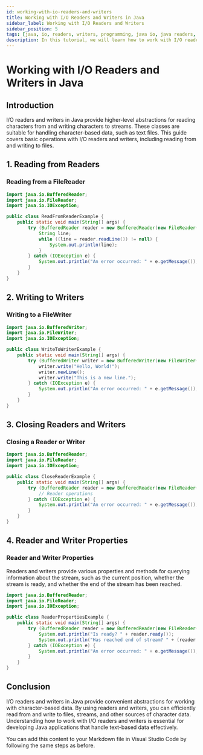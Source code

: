 ```yaml
---
id: working-with-io-readers-and-writers
title: Working with I/O Readers and Writers in Java
sidebar_label: Working with I/O Readers and Writers
sidebar_position: 5
tags: [java, io, readers, writers, programming, java io, java readers, java writers]
description: In this tutorial, we will learn how to work with I/O readers and writers in Java. We will learn what I/O readers and writers are, how to create and use them, and how to read from and write to files using readers and writers.
---
```


# Working with I/O Readers and Writers in Java

## Introduction

I/O readers and writers in Java provide higher-level abstractions for reading characters from and writing characters to streams. These classes are suitable for handling character-based data, such as text files. This guide covers basic operations with I/O readers and writers, including reading from and writing to files.

## 1. Reading from Readers

### Reading from a FileReader

```java
import java.io.BufferedReader;
import java.io.FileReader;
import java.io.IOException;

public class ReadFromReaderExample {
    public static void main(String[] args) {
        try (BufferedReader reader = new BufferedReader(new FileReader("input.txt"))) {
            String line;
            while ((line = reader.readLine()) != null) {
                System.out.println(line);
            }
        } catch (IOException e) {
            System.out.println("An error occurred: " + e.getMessage());
        }
    }
}
```

## 2. Writing to Writers

### Writing to a FileWriter

```java
import java.io.BufferedWriter;
import java.io.FileWriter;
import java.io.IOException;

public class WriteToWriterExample {
    public static void main(String[] args) {
        try (BufferedWriter writer = new BufferedWriter(new FileWriter("output.txt"))) {
            writer.write("Hello, World!");
            writer.newLine();
            writer.write("This is a new line.");
        } catch (IOException e) {
            System.out.println("An error occurred: " + e.getMessage());
        }
    }
}
```

## 3. Closing Readers and Writers

### Closing a Reader or Writer

```java
import java.io.BufferedReader;
import java.io.FileReader;
import java.io.IOException;

public class CloseReaderExample {
    public static void main(String[] args) {
        try (BufferedReader reader = new BufferedReader(new FileReader("file.txt"))) {
            // Reader operations
        } catch (IOException e) {
            System.out.println("An error occurred: " + e.getMessage());
        }
    }
}
```

## 4. Reader and Writer Properties

### Reader and Writer Properties

Readers and writers provide various properties and methods for querying information about the stream, such as the current position, whether the stream is ready, and whether the end of the stream has been reached.

```java
import java.io.BufferedReader;
import java.io.FileReader;
import java.io.IOException;

public class ReaderPropertiesExample {
    public static void main(String[] args) {
        try (BufferedReader reader = new BufferedReader(new FileReader("file.txt"))) {
            System.out.println("Is ready? " + reader.ready());
            System.out.println("Has reached end of stream? " + (reader.readLine() == null));
        } catch (IOException e) {
            System.out.println("An error occurred: " + e.getMessage());
        }
    }
}
```

## Conclusion

I/O readers and writers in Java provide convenient abstractions for working with character-based data. By using readers and writers, you can efficiently read from and write to files, streams, and other sources of character data. Understanding how to work with I/O readers and writers is essential for developing Java applications that handle text-based data effectively.


You can add this content to your Markdown file in Visual Studio Code by following the same steps as before.